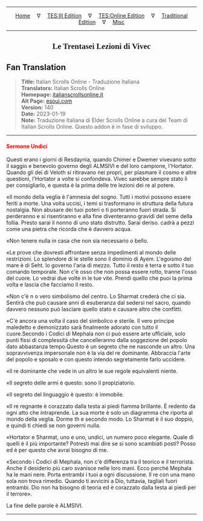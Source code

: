 
---

<!-- Jekyll Page Links -->

<center>
<a href="../../../../../index.html">Home</a>
&emsp;&nabla;&emsp;
<a href="../../../../index-tes3.html">TES:III Edition</a>
&emsp;&nabla;&emsp;
<a href="../../../../index-teso.html">TES:Online Edition</a>
&emsp;&nabla;&emsp;
<a href="../../../../index-traditional.html">Traditional Edition</a>
&emsp;&nabla;&emsp;
<a href="../../../../index-misc.html">Misc</a>
</center>

<!-- Markdown Body Below: -->

---

<center>
<h2><span style="font-family:Georgia">Le Trentasei Lezioni di Vivec</span></h2>
</center>

## Fan Translation

> __Title:__ Italian Scrolls Online - Traduzione Italiana\
> __Translators:__ Italian Scrolls Online\
> __Homepage:__ [italianscrollsonline.it][1]\
> __Alt Page:__ [esoui.com][2]\
> __Version:__ 140\
> __Date:__ 2023-01-19\
> __Note:__ Traduzione Italiana di Elder Scrolls Online a cura del Team di Italian Scrolls Online. Questo addon è in fase di sviluppo.

[1]: http://italianscrollsonline.it/
[2]: https://www.esoui.com/downloads/info2854-ItalianScrollsOnline-TraduzioneItaliana.html

---

#### <span style="color:red">Sermone Undici</span>

Questi erano i giorni di Resdaynia, quando Chimer e Dwemer vivevano sotto il saggio e benevolo governo degli ALMSIVI e del loro campione, l'Hortator. Quando gli dei di Veloth si ritiravano nei propri, per plasmare il cosmo e altre questioni, l'Hortator a volte si confondeva. Vivec sarebbe sempre stato lì per consigliarlo, e questa è la prima delle tre lezioni dei re al potere.

«Il mondo della veglia è l'amnesia del sogno. Tutti i motivi possono essere feriti a morte. Una volta uccisi, i temi si trasformano in struttura della futura nostalgia. Non abusare dei tuoi poteri o ti porteranno fuori strada. Si perderanno e si risentiranno e alla fine diventeranno gravidi del seme della follia. Presto sarai il nonno di uno stato distrutto. Sarai deriso. cadrà a pezzi come una pietra che ricorda che è davvero acqua.

«Non tenere nulla in casa che non sia necessario o bello.

«Le prove che dovresti affrontare senza impedimenti al mondo delle restrizioni. Lo splendore di le stelle sono il dominio di Ayem. L'egoismo del mare è di Seht. Io governo l'aria di mezzo. Tutto il resto è terra e sotto il tuo comando temporale. Non c'è osso che non possa essere rotto, tranne l'osso del cuore. Lo vedrai due volte in le tue vite. Prendi quello che puoi la prima volta e lascia che facciamo il resto.

«Non c'è n o vero simbolismo del centro. Lo Sharmat crederà che ci sia. Sentirà che può causare anni di esuberanza dal sedersi nel sacro, quando davvero nessuno può lasciare quello stato e causare altro che conflitti.

«C'è ancora una volta il caso del simbolico e sterile. Il vero principe maledetto e demonizzato sarà finalmente adorato con tutto il cuore.Secondo i Codici di Mephala non ci può essere arte ufficiale, solo punti fissi di complessità che cancelleranno dalla soggezione del popolo dato abbastanza tempo.Questo è un segreto che ne nasconde un altro. Una sopravvivenza impersonale non è la via del re dominante. Abbraccia l'arte del popolo e sposalo e con questo intendo segretamente farlo uccidere.

«Il re dominante che vede in un altro le sue regole equivalenti niente.

«Il segreto delle armi è questo: sono il propiziatorio.

«Il segreto del linguaggio è questo: è immobile.

«Il re regnante è corazzato dalla testa ai piedi fiamma brillante. È redento da ogni atto che intraprende. La sua morte è solo un diagramma che riporta al mondo della veglia. Dorme th e secondo modo. Lo Sharmat è il suo doppio, e quindi ti chiedi se non governi nulla.

«Hortator e Sharmat, uno e uno, undici, un numero poco elegante. Quale di quelli è il più importante? Potresti mai dire se si sono scambiati posti? Posso ed è per questo che avrai bisogno di me.

«Secondo i Codici di Mephala, non c'è differenza tra il teorico e il terrorista. Anche il desiderio più caro svanisce nelle loro mani. Ecco perché Mephala ha le mani nere. Porta entrambi i tuoi a ogni discussione. Il re con una mano sola non trova rimedio. Quando ti avvicini a Dio, tuttavia, tagliali fuori entrambi. Dio non ha bisogno di teoria ed è corazzato dalla testa ai piedi per il terrore».

La fine delle parole è ALMSIVI.

---
